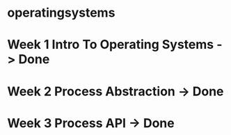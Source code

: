 # operatingsystems

# Week 1 Intro To Operating Systems -> Done 

# Week 2 Process Abstraction -> Done

# Week 3 Process API -> Done